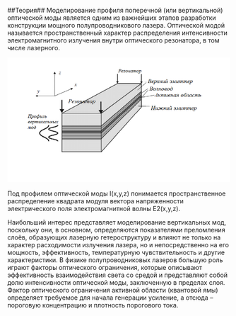 ##Теория##
Моделирование профиля поперечной (или вертикальной) оптической моды
является одним из важнейших этапов разработки конструкции мощного
полупроводникового лазера.
Оптической модой называется пространственный характер распределения
интенсивности электромагнитного излучения внутри оптического резонатора, в том числе лазерного.

![1](https://raw.githubusercontent.com/DQE-Polytech-University/Beamplex/master/doc/%D0%BC%D0%BE%D0%B4%D0%B0.png)

Под профилем оптической моды I(x,y,z) понимается пространственное
распределение квадрата модуля вектора напряженности электрического поля электромагнитной волны E2(x,y,z). 

Наибольший интерес представляет моделирование вертикальных мод, поскольку они, в основном, определяются показателями преломления слоёв, образующих лазерную гетероструктуру и влияют не только на характер расходимости излучения лазера, но и непосредственно на его мощность, эффективность, температурную чувствительность и другие характеристики. 
В физике полупроводниковых лазеров большую роль играют факторы оптического ограничения, которые описывают эффективность взаимодействия света со средой и представляют собой долю интенсивности оптической моды, заключенную в пределах слоя. Фактор оптического ограничения активной области (квантовой ямы) определяет требуемое для начала генерации усиление, а отсюда – пороговую концентрацию и плотность порогового тока.